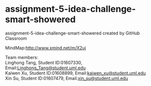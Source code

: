 # assignment-5-idea-challenge-smart-showered
assignment-5-idea-challenge-smart-showered created by GitHub Classroom   
    
MindMap:http://www.xmind.net/m/X2uj         
    
Team members:   
Linghong Tang, Student ID:01607330, Email:Linghong_Tang@student.uml.edu    
Kaiwen Xu, Student ID:01608899, Email:kaiwen_xu@student.uml.edu     
Xin Su, Student ID:01607479, Email:xin_su@student.uml.edu       
